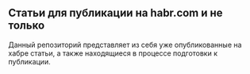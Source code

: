 ## Статьи для публикации на habr.com и не только

Данный репозиторий представляет из себя уже опубликованные на хабре статьи, а также находящиеся в процессе подготовки к публикации.
